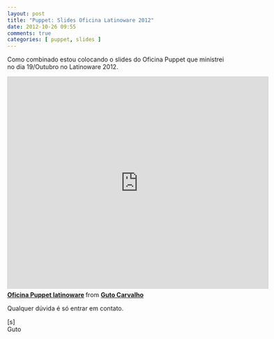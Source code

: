 ```yaml
---
layout: post
title: "Puppet: Slides Oficina Latinoware 2012"
date: 2012-10-26 09:55
comments: true
categories: [ puppet, slides ]
---
```


Como combinado estou colocando o slides do Oficina Puppet que ministrei no dia 19/Outubro no Latinoware 2012.

<iframe src="http://www.slideshare.net/slideshow/embed_code/14891194?rel=0" width="597" height="486" frameborder="0" marginwidth="0" marginheight="0" scrolling="no" style="border:1px solid #CCC;border-width:1px 1px 0;margin-bottom:5px" allowfullscreen> </iframe> <div style="margin-bottom:5px"> <strong> <a href="http://www.slideshare.net/GutoCarvalho/oficina-puppet-latinoware" title="Oficina Puppet latinoware" target="_blank">Oficina Puppet latinoware</a> </strong> from <strong><a href="http://www.slideshare.net/GutoCarvalho" target="_blank">Guto Carvalho</a></strong> </div>

Qualquer dúvida é só entrar em contato.

[s]<br>
Guto
